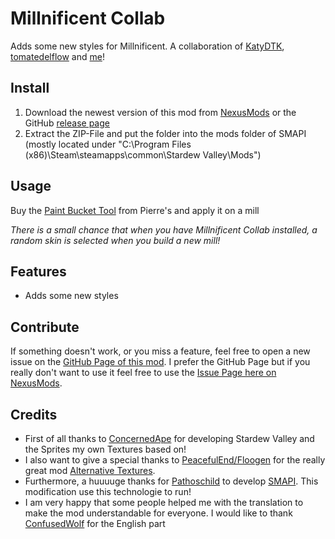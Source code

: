 # Millnificent Collab
Adds some new styles for Millnificent. A collaboration of [KatyDTK](https://www.nexusmods.com/stardewvalley/users/90989198), [﻿tomatedelflow](https://www.nexusmods.com/Users/48675543)﻿ and [me](https://www.nexusmods.com/users/96969738?tab=user+files)﻿!

## Install

1. Download the newest version of this mod from [NexusMods](https://www.nexusmods.com/stardewvalley/mods/16931) or the GitHub [release page](https://github.com/Nordmole/MillnificentCollab/releases)
2. Extract the ZIP-File and put the folder into the mods folder of SMAPI (mostly located under "C:\Program Files (x86)\Steam\steamapps\common\Stardew Valley\Mods")

## Usage

Buy the [Paint Bucket Tool](https://github.com/Floogen/AlternativeTextures/wiki/Paint-Bucket-Tool) from Pierre's and apply it on a mill

*There is a small chance that when you have Millnificent Collab installed, a random skin is selected when you build a new mill!*

## Features

- Adds some new styles

## Contribute

If something doesn't work, or you miss a feature, feel free to open a new issue on the [GitHub Page of this mod](https://github.com/Nordmole/MillnificentCollab/issues). I prefer the GitHub Page but if you really don't want to use it feel free to use the [Issue Page here on NexusMods](https://www.nexusmods.com/stardewvalley/mods/16931?tab=bugs).

## Credits

- First of all thanks to [ConcernedApe](https://twitter.com/concernedape) for developing Stardew Valley and the Sprites my own Textures based on!
- I also want to give a special thanks to [PeacefulEnd/Floogen](https://www.nexusmods.com/stardewvalley/users/4112039) for the really great mod [Alternative Textures](https://www.nexusmods.com/stardewvalley/mods/9246).
- Furthermore, a huuuuge thanks for [Pathoschild](https://www.nexusmods.com/stardewvalley/users/1552317) to develop [SMAPI](https://www.nexusmods.com/stardewvalley/mods/2400). This modification use this technologie to run!
- I am very happy that some people helped me with the translation to make the mod understandable for everyone. I would like to thank [ConfusedWolf](https://www.nexusmods.com/stardewvalley/users/15421504) for the English part
